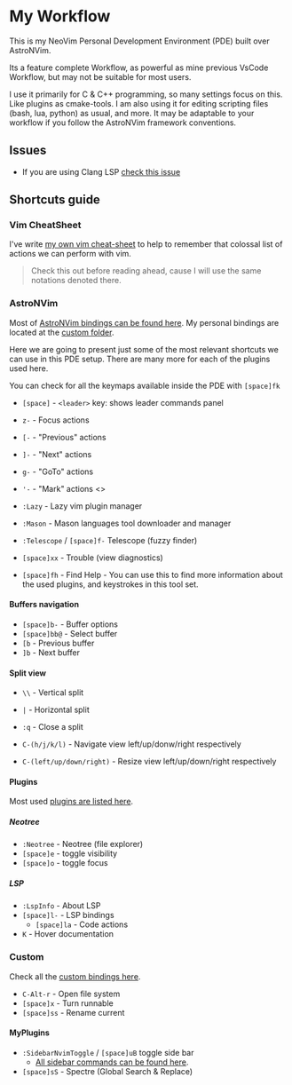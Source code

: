 # My Workflow

This is my NeoVim Personal Development Environment (PDE) built over AstroNVim.

Its a feature complete Workflow, as powerful as mine previous VsCode Workflow,
but may not be suitable for most users.

I use it primarily for C & C++ programming, so many settings focus on this.
Like plugins as cmake-tools. I am also using it for editing scripting files
(bash, lua, python) as usual, and more. It may be adaptable to your workflow
if you follow the AstroNVim framework conventions.

## Issues

* If you are using Clang LSP [check this issue](https://github.com/neovim/nvim-lspconfig/issues/2184#issuecomment-1511154286)

## Shortcuts guide

### Vim CheatSheet

I've write [my own vim cheat-sheet](./vim_cheatsheet.md) to help to remember
that colossal list of actions we can perform with vim.

> Check this out before reading ahead, cause I will use the same notations
denoted there.

### AstroNVim

Most of [AstroNVim bindings can be found here](./lua/astronvim/mappings.lua).
My personal bindings are located at the [custom folder](./lua/custom/mappings.lua).

Here we are going to present just some of the most relevant shortcuts we can
use in this PDE setup. There are many more for each of the plugins used here.

You can check for all the keymaps available inside the PDE with `[space]fk`

* `[space]` - `<leader>` key: shows leader commands panel
* `z-` - Focus actions
* `[-` - "Previous" actions
* `]-` - "Next" actions
* `g-` - "GoTo" actions
* `'-` - "Mark" actions
<<!-- * `!-` - "Quick actions" -->>
* `:Lazy` - Lazy vim plugin manager
* `:Mason` - Mason languages tool downloader and manager

* `:Telescope` / `[space]f-` Telescope (fuzzy finder)
* `[space]xx` - Trouble (view diagnostics)
* `[space]fh` - Find Help - You can use this to find more information about the
used plugins, and keystrokes in this tool set.

#### Buffers navigation

* `[space]b-` - Buffer options
* `[space]bb@` - Select buffer
* `[b` - Previous buffer
* `]b` - Next buffer

#### Split view

* `\\` - Vertical split
* `|` - Horizontal split
* `:q` - Close a split

* `C-(h/j/k/l)` - Navigate view left/up/donw/right respectively
* `C-(left/up/down/right)` - Resize view left/up/down/right respectively

#### Plugins

Most used [plugins are listed here](./lua/plugins).

##### Neotree

* `:Neotree` - Neotree (file explorer)
* `[space]e` - toggle visibility
* `[space]o` - toggle focus

##### LSP

* `:LspInfo` - About LSP
* `[space]l-` - LSP bindings
  * `[space]la` - Code actions
* `K` - Hover documentation

### Custom

Check all the [custom bindings here](./lua/custom/mappings.lua).

* `C-Alt-r` - Open file system
* `[space]x` - Turn runnable
* `[space]ss` - Rename current

#### MyPlugins

* `:SidebarNvimToggle` / `[space]uB` toggle side bar
  * [All sidebar commands can be found here](https://github.com/sidebar-nvim/sidebar.nvim/blob/main/doc/sidebar.txt).
* `[space]sS` - Spectre (Global Search & Replace)
